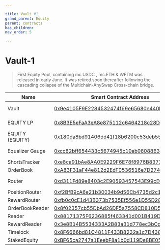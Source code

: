 ```yaml
---

title: Vault #1
grand_parent: Equity
parent: contracts
has_children:
nav_order: 5

---
```


# Vault-1
> First Equity Pool, containing mc.USDC , mc.ETH & WFTM was released in early June. It was retired soon thereafter following the cascading collapse of the Multichain-AnySwap Cross-chain bridge.


Name | Smart Contract Address | More Information
---- | ---- | ----
Vault            | [0x9e4105F9E2284532474f69e65680e440F4C91cb8](https://ftmscan.com/address/0x9e4105F9E2284532474f69e65680e440F4C91cb8) | Main Vault holding Assets
EQUITY LP        | [0x8B3E5eFaA3eA8e875112c6464218c28Db8F0b4d9](https://ftmscan.com/address/0x8B3E5eFaA3eA8e875112c6464218c28Db8F0b4d9) | Raw LP, never held by User
EQUITY (EQUITY)  | [0x180da8bd91406dd41f18b6200c53deb553f86180](https://ftmscan.com/address/0x180da8bd91406dd41f18b6200c53deb553f86180) | Tokenized EQUITY Receipt
Equalizer Gauge  | [0xcc82bff654433c5674945c10ab0808863d4c8c48](https://ftmscan.com/address/0xcc82bff654433c5674945c10ab0808863d4c8c48) | Stake EQUITY, Earn EQUAL
ShortsTracker    | [0xe8ca91bAe8AA0E9229F6E78f8976B837134b60E8](https://ftmscan.com/address/0xe8ca91bAe8AA0E9229F6E78f8976B837134b60E8) | ShortsTracker
OrderBook        | [0xA83F31aF44e812d2EdF0536516e7D274cd7301B8](https://ftmscan.com/address/0xA83F31aF44e812d2EdF0536516e7D274cd7301B8) | OrderBook
Router           | [0xd311Fd89e8403c2E90593457543E99cECc70D511](https://ftmscan.com/address/0xd311Fd89e8403c2E90593457543E99cECc70D511) | Router For Making Swaps
PositionRouter   | [0xf2BfB9cA6e21b30034b9d56Cb4735d2c180cC7e1](https://ftmscan.com/address/0xf2BfB9cA6e21b30034b9d56Cb4735d2c180cC7e1) | PositionRouter
RewardRouter     | [0xfb0c0cE1d43B373b7535Ef556e1D55D285156887](https://ftmscan.com/address/0xfb0c0cE1d43B373b7535Ef556e1D55D285156887) | RewardRouter
OrderBookReader  | [0x8f02357cb55DbAd26DF5a7558CD810D5D0f05f43](https://ftmscan.com/address/0x8f02357cb55DbAd26DF5a7558CD810D5D0f05f43) | OrderBookReader
Reader           | [0x88171375F6236885f463341d001B419D477eDB74](https://ftmscan.com/address/0x88171375F6236885f463341d001B419D477eDB74) | Reader
RewardReader     | [0x3e8B14B5534333A2B83a31d778ec3bCd9dc946f4](https://ftmscan.com/address/0x3e8B14B5534333A2B83a31d778ec3bCd9dc946f4) | RewardReader
Timelock         | [0x8F6666bd81C4811F433B8232a1c7D4383f11b2dC](https://ftmscan.com/address/0x8F6666bd81C4811F433B8232a1c7D4383f11b2dC) | Timelock
StakedEquity     | [0xBF65ca2747a1EeebF8a1b0d119De8BE0540c57Cb](https://ftmscan.com/address/0xBF65ca2747a1EeebF8a1b0d119De8BE0540c57Cb) | StakedEquity
